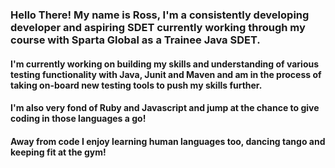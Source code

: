 ### Hello There! My name is Ross, I'm a consistently developing developer and aspiring SDET currently working through my course with Sparta Global as a Trainee Java SDET.

#### I'm currently working on building my skills and understanding of various testing functionality with Java, Junit and Maven and am in the process of taking on-board new testing tools to push my skills further.

#### I'm also very fond of Ruby and Javascript and jump at the chance to give coding in those languages a go!

#### Away from code I enjoy learning human languages too, dancing tango and keeping fit at the gym!

<!--
**Ross-Savill/Ross-Savill** is a ✨ _special_ ✨ repository because its `README.md` (this file) appears on your GitHub profile.

Here are some ideas to get you started:

- 👯 I’m looking to collaborate on ...
- 🤔 I’m looking for help with ...
- 💬 Ask me about ...
- 📫 How to reach me: ...
- 😄 Pronouns: ...
- ⚡ Fun fact: ...
-->
